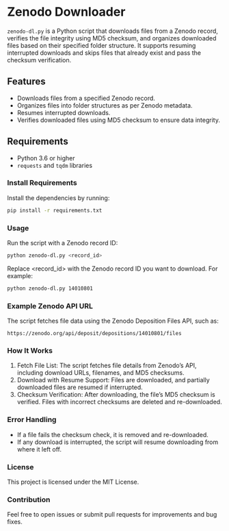 # Zenodo Downloader

`zenodo-dl.py` is a Python script that downloads files from a Zenodo record, verifies the file integrity using MD5 checksum, and organizes downloaded files based on their specified folder structure. It supports resuming interrupted downloads and skips files that already exist and pass the checksum verification.

## Features
- Downloads files from a specified Zenodo record.
- Organizes files into folder structures as per Zenodo metadata.
- Resumes interrupted downloads.
- Verifies downloaded files using MD5 checksum to ensure data integrity.

## Requirements
- Python 3.6 or higher
- `requests` and `tqdm` libraries

### Install Requirements
Install the dependencies by running:

```bash
pip install -r requirements.txt
```

### Usage

Run the script with a Zenodo record ID:

```bash
python zenodo-dl.py <record_id>
```

Replace <record_id> with the Zenodo record ID you want to download. For example:

```bash
python zenodo-dl.py 14010801
```

### Example Zenodo API URL

The script fetches file data using the Zenodo Deposition Files API, such as:

```
https://zenodo.org/api/deposit/depositions/14010801/files
```

### How It Works

1. Fetch File List: The script fetches file details from Zenodo’s API, including download URLs, filenames, and MD5 checksums.
2. Download with Resume Support: Files are downloaded, and partially downloaded files are resumed if interrupted.
3. Checksum Verification: After downloading, the file’s MD5 checksum is verified. Files with incorrect checksums are deleted and re-downloaded.

### Error Handling

* If a file fails the checksum check, it is removed and re-downloaded.
* If any download is interrupted, the script will resume downloading from where it left off.

### License

This project is licensed under the MIT License.

### Contribution

Feel free to open issues or submit pull requests for improvements and bug fixes.
